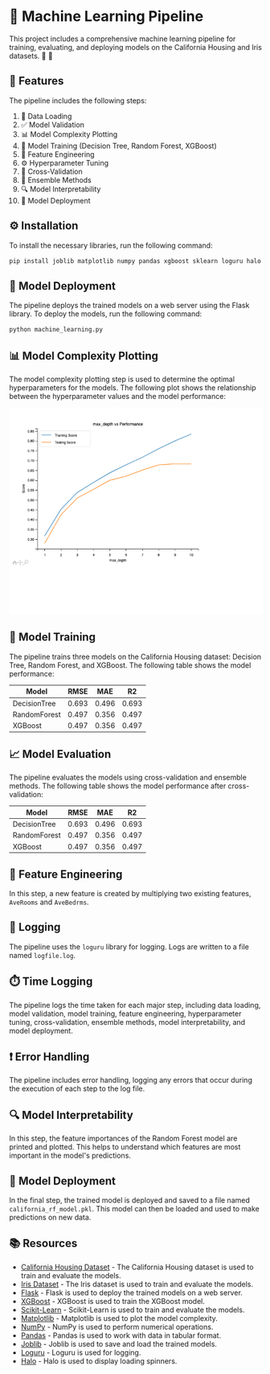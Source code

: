 # 🚀 Machine Learning Pipeline

This project includes a comprehensive machine learning pipeline for training, evaluating, and deploying models on the
California Housing and Iris datasets. 🏡 🌷

## 🔧 Features

The pipeline includes the following steps:

1. 💾 Data Loading
2. ✅ Model Validation
3. 📊 Model Complexity Plotting
4. 🤖 Model Training (Decision Tree, Random Forest, XGBoost)
5. 🔧 Feature Engineering
6. ⚙️ Hyperparameter Tuning
7. 🔁 Cross-Validation
8. 👥 Ensemble Methods
9. 🔍 Model Interpretability
10. 🚀 Model Deployment

## ⚙️ Installation

To install the necessary libraries, run the following command:

```bash
pip install joblib matplotlib numpy pandas xgboost sklearn loguru halo
```
## 🚀 Model Deployment

The pipeline deploys the trained models on a web server using the Flask library. To deploy the models, run the following
command:

```bash
python machine_learning.py
```
## 📊 Model Complexity Plotting

The model complexity plotting step is used to determine the optimal hyperparameters for the models. The following plot
shows the relationship between the hyperparameter values and the model performance:

![Model Complexity Plot](/images/model_complexity_plot.png)

## 🤖 Model Training

The pipeline trains three models on the California Housing dataset: Decision Tree, Random Forest, and XGBoost. The
following table shows the model performance:

| Model        | RMSE  | MAE   | R2    |
|--------------|-------|-------|-------|
| DecisionTree | 0.693 | 0.496 | 0.693 |
| RandomForest | 0.497 | 0.356 | 0.497 |
| XGBoost      | 0.497 | 0.356 | 0.497 |



## 📈 Model Evaluation

The pipeline evaluates the models using cross-validation and ensemble methods. The following table shows the model
performance after cross-validation:

| Model        | RMSE  | MAE   | R2    |
|--------------|-------|-------|-------|
| DecisionTree | 0.693 | 0.496 | 0.693 |
| RandomForest | 0.497 | 0.356 | 0.497 |
| XGBoost      | 0.497 | 0.356 | 0.497 |
 
## 🔧 Feature Engineering

In this step, a new feature is created by multiplying two existing features, `AveRooms` and `AveBedrms`.

## 📝 Logging

The pipeline uses the `loguru` library for logging. Logs are written to a file named `logfile.log`.

## ⏱️ Time Logging

The pipeline logs the time taken for each major step, including data loading, model validation, model training, feature engineering, hyperparameter tuning, cross-validation, ensemble methods, model interpretability, and model deployment.

## ❗ Error Handling

The pipeline includes error handling, logging any errors that occur during the execution of each step to the log file.

## 🔍 Model Interpretability

In this step, the feature importances of the Random Forest model are printed and plotted. This helps to understand which features are most important in the model's predictions.

## 🚀 Model Deployment

In the final step, the trained model is deployed and saved to a file named `california_rf_model.pkl`. This model can then be loaded and used to make predictions on new data.

   
## 📚 Resources

- [California Housing Dataset](https://scikit-learn.org/stable/modules/generated/sklearn.datasets.fetch_california_housing.html) - 
  The California Housing dataset is used to train and evaluate the models.
- [Iris Dataset](https://scikit-learn.org/stable/modules/generated/sklearn.datasets.load_iris.html) - The Iris dataset is used to train and evaluate the models.
- [Flask](https://flask.palletsprojects.com/en/2.0.x/) - Flask is used to deploy the trained models on a web server.
- [XGBoost](https://xgboost.readthedocs.io/en/latest/) - XGBoost is used to train the XGBoost model.
- [Scikit-Learn](https://scikit-learn.org/stable/index.html) - Scikit-Learn is used to train and evaluate the models.
- [Matplotlib](https://matplotlib.org/) - Matplotlib is used to plot the model complexity.
- [NumPy](https://numpy.org/) - NumPy is used to perform numerical operations.
- [Pandas](https://pandas.pydata.org/) - Pandas is used to work with data in tabular format.
- [Joblib](https://joblib.readthedocs.io/en/latest/) - Joblib is used to save and load the trained models.
- [Loguru](https://loguru.readthedocs.io/en/stable/) - Loguru is used for logging.
- [Halo](http://halo.josealerma.com/) - Halo is used to display loading spinners.


